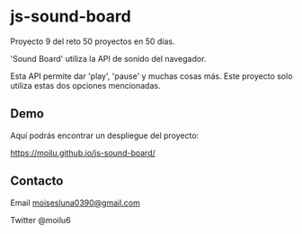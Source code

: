 # js-sound-board

Proyecto 9 del reto 50 proyectos en 50 días.

'Sound Board' utiliza la API de sonido del navegador.

Esta API permite dar 'play', 'pause' y muchas cosas más. Este proyecto solo utiliza
estas dos opciones mencionadas.

## Demo

Aquí podrás encontrar un despliegue del proyecto:

https://moilu.github.io/js-sound-board/

## Contacto

Email moisesluna0390@gmail.com

Twitter @moilu6
